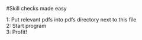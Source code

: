 #Skill checks made easy

1: Put relevant pdfs into pdfs directory next to this file <br>
2: Start program <br>
3: Profit!